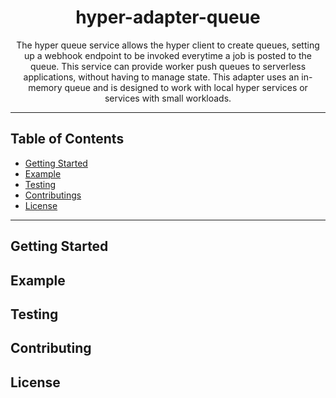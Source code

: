 <h1 align="center">hyper-adapter-queue</h1>
<p align="center">The hyper queue service allows the hyper client to create queues, 
setting up a webhook endpoint to be invoked everytime a job is posted to the queue.
This service can provide worker push queues to serverless applications, without having
to manage state. This adapter uses an in-memory queue and is designed to work with
local hyper services or services with small workloads.</p>

---

## Table of Contents

- [Getting Started](#getting-started)
- [Example](#example)
- [Testing](#testing)
- [Contributings](#contributing)
- [License](#license)

---

## Getting Started

## Example

## Testing

## Contributing

## License

